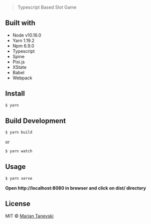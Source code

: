 > Typescript Based Slot Game

## Built with

- Node v10.16.0
- Yarn 1.19.2
- Npm 6.9.0
- Typescript
- Spine
- Pixi.js
- XState
- Babel
- Webpack

## Install

```sh
$ yarn
```

## Build Development

```sh
$ yarn build
```

or

```sh
$ yarn watch
```

## Usage

```sh
$ yarn serve
```

**Open http://localhost:8080 in browser and click on dist/ directory**

## License

MIT © [Marjan Tanevski](marjantanevski@outlook.com)
